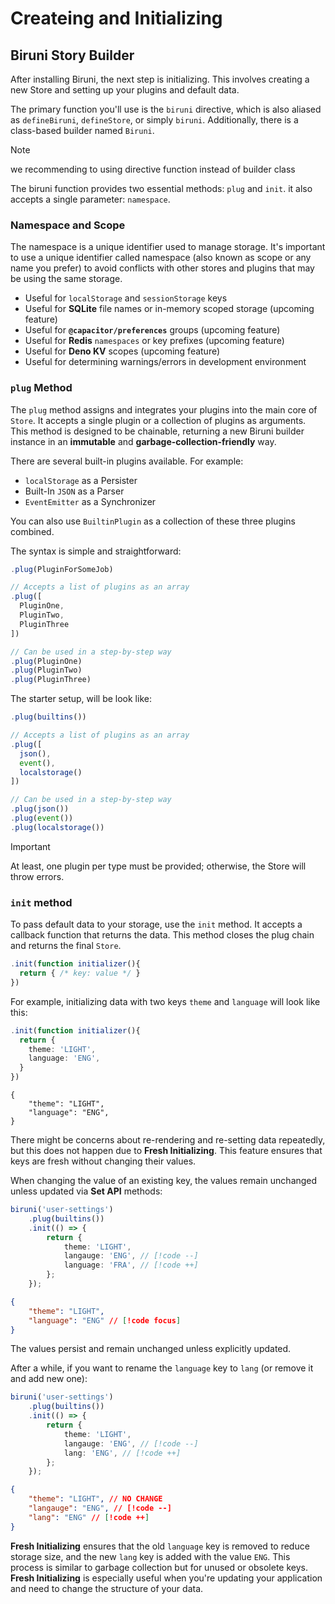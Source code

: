 # Createing and Initializing

## Biruni Story Builder

After installing Biruni, the next step is initializing. This involves creating a new Store and setting up your plugins and default data.

The primary function you'll use is the `biruni` directive, which is also aliased as `defineBiruni`, `defineStore`, or simply `biruni`. Additionally, there is a class-based builder named `Biruni`.

> [!NOTE]
> we recommending to using directive function instead of builder class

The biruni function provides two essential methods: `plug` and `init`. it also accepts a single parameter: `namespace`.

### Namespace and Scope

The namespace is a unique identifier used to manage storage. It's important to use a unique identifier called namespace (also known as scope or any name you prefer) to avoid conflicts with other stores and plugins that may be using the same storage.

-   Useful for `localStorage` and `sessionStorage` keys
-   Useful for **SQLite** file names or in-memory scoped storage (upcoming feature)
-   Useful for **`@capacitor/preferences`** groups (upcoming feature)
-   Useful for **Redis** `namespaces` or key prefixes (upcoming feature)
-   Useful for **Deno KV** scopes (upcoming feature)
-   Useful for determining warnings/errors in development environment

### `plug` Method

The `plug` method assigns and integrates your plugins into the main core of `Store`. It accepts a single plugin or a collection of plugins as arguments. This method is designed to be chainable, returning a new Biruni builder instance in an **immutable** and **garbage-collection-friendly** way.

There are several built-in plugins available. For example:

-   `localStorage` as a Persister
-   Built-In `JSON` as a Parser
-   `EventEmitter` as a Synchronizer

You can also use `BuiltinPlugin` as a collection of these three plugins combined.

The syntax is simple and straightforward:

```typescript
.plug(PluginForSomeJob)

// Accepts a list of plugins as an array
.plug([
  PluginOne,
  PluginTwo,
  PluginThree
])

// Can be used in a step-by-step way
.plug(PluginOne)
.plug(PluginTwo)
.plug(PluginThree)
```

The starter setup, will be look like:

```typescript
.plug(builtins())

// Accepts a list of plugins as an array
.plug([
  json(),
  event(),
  localstorage()
])

// Can be used in a step-by-step way
.plug(json())
.plug(event())
.plug(localstorage())
```

> [!IMPORTANT]
> At least, one plugin per type must be provided; otherwise, the Store will throw errors.

### `init` method

To pass default data to your storage, use the `init` method. It accepts a callback function that returns the data. This method closes the plug chain and returns the final `Store`.

```typescript
.init(function initializer(){
  return { /* key: value */ }
})
```

For example, initializing data with two keys `theme` and `language` will look like this:

```typescript
.init(function initializer(){
  return {
    theme: 'LIGHT',
    language: 'ENG',
  }
})
```

```jsonc
{
	"theme": "LIGHT",
	"language": "ENG",
}
```

There might be concerns about re-rendering and re-setting data repeatedly, but this does not happen due to **Fresh Initializing**. This feature ensures that keys are fresh without changing their values.

When changing the value of an existing key, the values remain unchanged unless updated via **Set API** methods:

```typescript
biruni('user-settings')
	.plug(builtins())
	.init(() => {
		return {
			theme: 'LIGHT',
			langauge: 'ENG', // [!code --]
			language: 'FRA', // [!code ++]
		};
	});
```

```json
{
	"theme": "LIGHT",
	"language": "ENG" // [!code focus]
}
```

The values persist and remain unchanged unless explicitly updated.

After a while, if you want to rename the `language` key to `lang` (or remove it and add new one):

```typescript
biruni('user-settings')
	.plug(builtins())
	.init(() => {
		return {
			theme: 'LIGHT',
			langauge: 'ENG', // [!code --]
			lang: 'ENG', // [!code ++]
		};
	});
```

```json
{
	"theme": "LIGHT", // NO CHANGE
	"langauge": "ENG", // [!code --]
	"lang": "ENG" // [!code ++]
}
```

**Fresh Initializing** ensures that the old `language` key is removed to reduce storage size, and the new `lang` key is added with the value `ENG`. This process is similar to garbage collection but for unused or obsolete keys.
**Fresh Initializing** is especially useful when you're updating your application and need to change the structure of your data.
